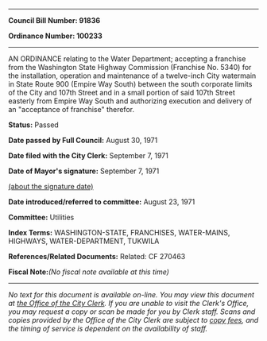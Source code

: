 

********

**Council Bill Number: 91836**
   
**Ordinance Number: 100233**
********

 AN ORDINANCE relating to the Water Department; accepting a franchise from the Washington State Highway Commission (Franchise No. 5340) for the installation, operation and maintenance of a twelve-inch City watermain in State Route 900 (Empire Way South) between the south corporate limits of the City and 107th Street and in a small portion of said 107th Street easterly from Empire Way South and authorizing execution and delivery of an "acceptance of franchise" therefor.

**Status:** Passed
   
**Date passed by Full Council:** August 30, 1971
   
**Date filed with the City Clerk:** September 7, 1971
   
**Date of Mayor's signature:** September 7, 1971
   
[(about the signature date)](/~public/approvaldate.htm)
   
   
   
**Date introduced/referred to committee:** August 23, 1971
   
**Committee:** Utilities
   
   
**Index Terms:** WASHINGTON-STATE, FRANCHISES, WATER-MAINS, HIGHWAYS, WATER-DEPARTMENT, TUKWILA

**References/Related Documents:** Related: CF 270463

**Fiscal Note:**_(No fiscal note available at this time)_
********

_No text for this document is available on-line. You may view this document at [the Office of the City Clerk](http://www.seattle.gov/leg/clerk/contactUs.htm). If you are unable to visit the Clerk's Office, you may request a copy or scan be made for you by Clerk staff. Scans and copies provided by the Office of the City Clerk are subject to [copy fees](http://clerk.seattle.gov/~public/clerkfees.htm), and the timing of service is dependent on the availability of staff._

